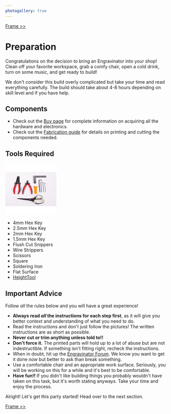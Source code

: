 ```yaml
---
photogallery: true
---
```


[Frame >>](01.Frame.html)

# Preparation

Congratulations on the decision to bring an Engravinator into your shop! Clean off your favorite workspace, grab a comfy chair, open a cold drink, turn on some music, and get ready to build!

We don't consider this build overly complicated but take your time and read everything carefully. The build should take about 4-8 hours depending on skill level and if you have help.

## Components

-   Check out the [Buy page](/mk1/buy/) for complete information on acquiring all the hardware and electronics.
-   Check out the [Fabrication guide](/mk1/print/) for details on printing and cutting the components needed.

## Tools Required

<a href="/mk1/img/build/001.jpg" data-imagelightbox="groupa"><img src="/mk1/img/build/thumb/001.jpg"></a>

-   4mm Hex Key
-   2.5mm Hex Key
-   2mm Hex Key
-   1.5mm Hex Key
-   Flush Cut Snippers
-   Wire Strippers
-   Scissors
-   Square
-   Soldering Iron
-   Flat Surface
-   [HeightTool](https://github.com/ManiacalLabs/Engravinator/blob/master/Mk1/Fabrication/3D_Printed/Core_Components/HeightTool.stl)

## Important Advice

Follow *all* the rules below and you will have a great experience!

-   **Always read _all_ the instructions for each step first**, as it will give you better context and understanding of what you need to do.
-   Read the instructions and don't just follow the pictures! The written instructions are as short as possible.
-   **Never cut or trim anything unless told to!!**
-   **Don't force it.** The printed parts will hold up to a lot of abuse but are not indestructible. If something isn't fitting right, recheck the instructions.
-   When in doubt, hit up the [Engravinator Forum](https://forum.maniacallabs.com/c/engravinator). We know you want to get it done *now* but better to ask than break something.
-   Use a comfortable chair and an appropriate work surface. Seriously, you will be working on this for a while and it's best to be comfortable.
-   **Have fun!!** If you didn't like building things you probably wouldn't have taken on this task, but it's worth stating anyways. Take your time and enjoy the process.



Alright! Let's get this party started! Head over to the next section.

[Frame >>](01.Frame.html)